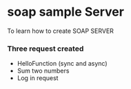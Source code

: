 # soap sample Server
To learn how to create SOAP SERVER

### Three request created

- HelloFunction (sync and async)
- Sum two numbers
- Log in request
